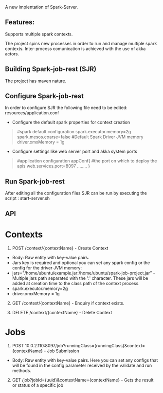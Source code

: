 A new implentation of Spark-Server.

## Features:

Supports multiple spark contexts.

The project spins new processes in order to run and manage multiple spark contexts. Inter-process comunication is achieved with the use of akka actors.

## Building Spark-job-rest (SJR)

The project has maven nature.

## Configure Spark-job-rest

In order to configure SJR the following file need to be edited: resources/application.conf

* Configure the default spark properties for context creation
> #spark default configuration
> spark.executor.memory=2g
> spark.mesos.coarse=false
> #Default Spark Driver JVM memory
> driver.xmxMemory = 1g


* Configure settings like web server port and akka system ports
> #application configuration
> appConf{
>	#the port on which to deploy the apis
> web.services.port=8097
> ........
> }

## Run Spark-job-rest

After editing all the configuration files SJR can be run by executing the script : start-server.sh

## API

# Contexts

1. POST /context/{contextName}  -  Create Context
  * Body:  Raw entity with key-value pairs. 
  * Jars key is required and optional you can set any spark config or the config for the driver JVM memory:
  * jars="/home/ubuntu/example.jar:/home/ubuntu/spark-job-project.jar” - Multiple jars path separated with the ':'   character. These jars will be added at creation time to the class path of the context process.
  * spark.executor.memory=2g
  * driver.xmxMemory = 1g

2.  GET /context/{contextName}  -  Enquiry if context exists. 

3. DELETE /context/{contextName}  -  Delete Context

# Jobs

1. POST 10.0.2.110:8097/job?runningClass={runningClass}&context={contextName}  - Job Submission 
  * Body:  Raw entity with key-value pairs. Here you can set any configs that will be found in the config parameter received by the validate and run methods.

2. GET /job?jobId={uuid}&contextName={contextName} - Gets the result or status of a specific job
